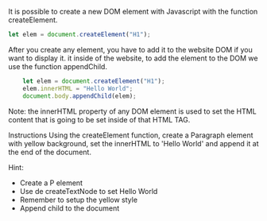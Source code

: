It is possible to create a new DOM element with Javascript with the function createElement.
```js
let elem = document.createElement("H1");
```

After you create any element, you have to add it to the website DOM if you want to display it. it inside of the website, to add the element to the DOM we use the function appendChild.
```js
    let elem = document.createElement("H1");
    elem.innerHTML = "Hello World";
    document.body.appendChild(elem);
```

Note: the innerHTML property of any DOM element is used to set the HTML content that is going to be set inside of that HTML TAG.

Instructions
Using the createElement function, create a Paragraph element with yellow background, set the innerHTML to 'Hello World' and append it at the end of the document.

Hint:
- Create a P element
- Use de createTextNode to set Hello World
- Remember to setup the yellow style
- Append child to the document